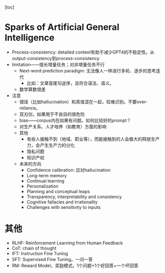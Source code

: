 [toc]

# Sparks of Artificial General Intelligence

* Process-consistency: detailed context有助于减少GPT4的不稳定性。从output-consistency到process-consistency
* limitation——擅长增量任务；对非增量任务不行
  * Next-word prediction paradigm: 无法像人一样进行多轮、逐步的思考迭代
    * 比如：文章首尾句逆序，且符合语法、语义。
  * 数学算数很差
* 注意
  * 错误（比如hallucination）和真值混在一起，较难识别。不要over-reliance。
  * 双刃剑，如果用于不良目的很危险
  * bias——corpus内在如果有问题。如何比较好的prompt？
  * 对生产关系、人才培养（如教育）方面的影响
  * 其他
    * 有些人接触不到（地域、职业等），而能接触到的人会极大的释放生产力，会产生生产力的分化
    * 隐私问题
    * 知识产权
  * 未来的方向
    * Confidence calibration: 应对hallucination
    * Long-term memory
    * Continual learning
    * Personalization
    * Planning and conceptual leaps
    * Transparency, interpretability and consistency
    * Cognitive fallacies and irrationality
    * Challenges with sensitivity to inputs



# 其他

* RLHF: Reinforcement Learning from Human Feedback
* CoT: chain of thought
* IFT: Instruction Fine Tuning
* SFT: Supervised Fine Tuning。一问一答
* RM: Reward Model，奖励模式。1个问题+1个好回答+一个坏回答